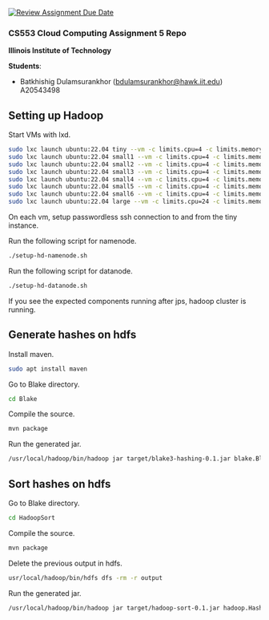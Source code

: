 [![Review Assignment Due Date](https://classroom.github.com/assets/deadline-readme-button-24ddc0f5d75046c5622901739e7c5dd533143b0c8e959d652212380cedb1ea36.svg)](https://classroom.github.com/a/oGmEBvoO)
### CS553 Cloud Computing Assignment 5 Repo
**Illinois Institute of Technology**

**Students**:  
* Batkhishig Dulamsurankhor (bdulamsurankhor@hawk.iit.edu) A20543498

## Setting up Hadoop
Start VMs with lxd.
```bash
sudo lxc launch ubuntu:22.04 tiny --vm -c limits.cpu=4 -c limits.memory=4GiB
sudo lxc launch ubuntu:22.04 small1 --vm -c limits.cpu=4 -c limits.memory=4GiB
sudo lxc launch ubuntu:22.04 small2 --vm -c limits.cpu=4 -c limits.memory=4GiB
sudo lxc launch ubuntu:22.04 small3 --vm -c limits.cpu=4 -c limits.memory=4GiB
sudo lxc launch ubuntu:22.04 small4 --vm -c limits.cpu=4 -c limits.memory=4GiB
sudo lxc launch ubuntu:22.04 small5 --vm -c limits.cpu=4 -c limits.memory=4GiB
sudo lxc launch ubuntu:22.04 small6 --vm -c limits.cpu=4 -c limits.memory=4GiB
sudo lxc launch ubuntu:22.04 large --vm -c limits.cpu=24 -c limits.memory=24GiB
```

On each vm, setup passwordless ssh connection to and from the tiny instance.

Run the following script for namenode.
```bash
./setup-hd-namenode.sh
```

Run the following script for datanode.
```bash
./setup-hd-datanode.sh
```

If you see the expected components running after jps, hadoop cluster is running.

## Generate hashes on hdfs

Install maven.
```bash
sudo apt install maven
```

Go to Blake directory.
```bash
cd Blake
```

Compile the source.
```bash
mvn package
```

Run the generated jar.
```bash
/usr/local/hadoop/bin/hadoop jar target/blake3-hashing-0.1.jar blake.Blake3Hashing write input small 0 1024
```

## Sort hashes on hdfs


Go to Blake directory.
```bash
cd HadoopSort
```

Compile the source.
```bash
mvn package
```

Delete the previous output in hdfs.
```bash
usr/local/hadoop/bin/hdfs dfs -rm -r output
```

Run the generated jar.
```bash
/usr/local/hadoop/bin/hadoop jar target/hadoop-sort-0.1.jar hadoop.HashSort input output
```